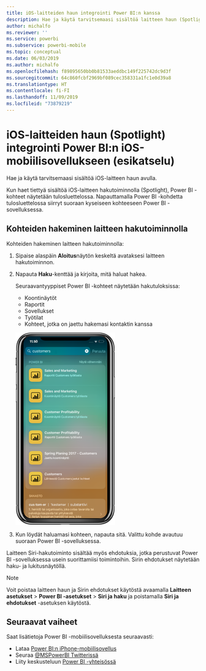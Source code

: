 ```yaml
---
title: iOS-laitteiden haun integrointi Power BI:n kanssa
description: Hae ja käytä tarvitsemaasi sisältöä laitteen haun (Spotlight) avulla
author: michalfo
ms.reviewer: ''
ms.service: powerbi
ms.subservice: powerbi-mobile
ms.topic: conceptual
ms.date: 06/03/2019
ms.author: michalfo
ms.openlocfilehash: f89895650bb0b81533aeddbc149f225742dc9d3f
ms.sourcegitcommit: 64c860fcbf2969bf089cec358331a1fc1e0d39a8
ms.translationtype: HT
ms.contentlocale: fi-FI
ms.lasthandoff: 11/09/2019
ms.locfileid: "73879219"
---
```

# <a name="ios-device-search-spotlight-integration-with-power-bi-mobile-ios-app-preview"></a>iOS-laitteiden haun (Spotlight) integrointi Power BI:n iOS-mobiilisovellukseen (esikatselu)
Hae ja käytä tarvitsemaasi sisältöä iOS-laitteen haun avulla.

Kun haet tiettyä sisältöä iOS-laitteen hakutoiminnolla (Spotlight), Power BI -kohteet näytetään tulosluettelossa. Napauttamalla Power BI -kohdetta tulosluettelossa siirryt suoraan kyseiseen kohteeseen Power BI -sovelluksessa.

## <a name="find-items-using-device-search"></a>Kohteiden hakeminen laitteen hakutoiminnolla

Kohteiden hakeminen laitteen hakutoiminnolla:

1. Sipaise alaspäin **Aloitus**näytön keskeltä avataksesi laitteen hakutoiminnon.

2. Napauta **Haku**-kenttää ja kirjoita, mitä haluat hakea.
 
   Seuraavantyyppiset Power BI -kohteet näytetään hakutuloksissa:

    * Koontinäytöt
    * Raportit
    * Sovellukset
    * Työtilat
    * Kohteet, jotka on jaettu hakemasi kontaktin kanssa

    ![Näyttökuva, jossa näkyy Power BI -hakutuloksia iOS-laitteen haussa](./media/mobile-apps-ios-siri-search/power-bi-spotlight-search.png)

 3. Kun löydät haluamasi kohteen, napauta sitä. Valittu kohde avautuu suoraan Power BI -sovelluksessa. 

Laitteen Siri-hakutoiminto sisältää myös ehdotuksia, jotka perustuvat Power BI -sovelluksessa usein suorittamiisi toimintoihin. Sirin ehdotukset näytetään haku- ja lukitusnäytöllä.

>[!NOTE]
>
>Voit poistaa laitteen haun ja Sirin ehdotukset käytöstä avaamalla **Laitteen asetukset** > **Power BI -asetukset** > **Siri ja haku** ja poistamalla **Siri ja ehdotukset** -asetuksen käytöstä.
>

## <a name="next-steps"></a>Seuraavat vaiheet
Saat lisätietoja Power BI -mobiilisovelluksesta seuraavasti: 

* Lataa [Power BI:n iPhone-mobiilisovellus](https://go.microsoft.com/fwlink/?LinkId=522062)
* Seuraa [@MSPowerBI Twitterissä](https://twitter.com/MSPowerBI)
* Liity keskusteluun [Power BI -yhteisössä](https://community.powerbi.com/)

